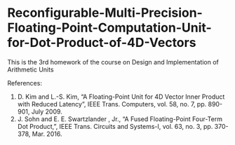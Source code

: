 # Reconfigurable-Multi-Precision-Floating-Point-Computation-Unit-for-Dot-Product-of-4D-Vectors

This is the 3rd homework of the course on Design and Implementation of Arithmetic Units 

References:
1. D. Kim and L.-S. Kim, “A Floating-Point Unit for 4D Vector Inner Product with Reduced Latency”,
IEEE Trans. Computers, vol. 58, no. 7, pp. 890-901, July 2009.
2. J. Sohn and E. E. Swartzlander , Jr., “A Fused Floating-Point Four-Term Dot Product,”, IEEE Trans. 
Circuits and Systems-I, vol. 63, no. 3, pp. 370-378, Mar. 2016.
